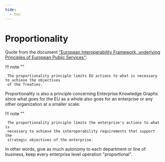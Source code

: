 ```yaml
---
hide:
  - toc
---
```

<!--term-start-->
# Proportionality

Quote from the document ["European Interoperability Framework, underlying Principles of European Public Services"](https://ec.europa.eu/isa2/sites/default/files/eif_brochure_final.pdf):

!!! note ""

     The proportionality principle limits EU actions to what is necessary to achieve the objectives
     of the Treaties.

Proportionality is also a principle concerning Enterprise Knowledge Graphs since what goes for the EU as a whole
also goes for an enterprise or any other organization at a smaller scale:

!!! note ""

     The proportionality principle limits the enterprise's actions to what is
     necessary to achieve the interoperability requirements that support the
     strategic objectives of the enterprise.

In other words, give as much autonomy to each department or line of business,
keep every enterprise level operation "proportional".

<!--term-end-->
